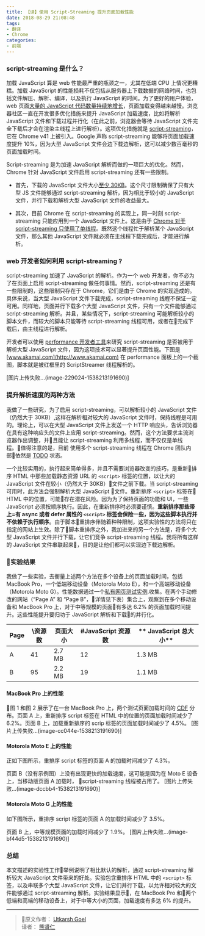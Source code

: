 ```yaml
---
title: 【译】使用 Script-Streaming 提升页面加载性能
date: 2018-08-29 21:08:48
tags:
- 翻译
- Chrome
categories:
- 前端
---
```


### script-streaming 是什么？

加载 JavaScript 算是 web 性能最严重的瓶颈之一，尤其在低端 CPU 上情况更糟糕。加载 JavaScript 的性能损耗不仅包括从服务器上下载数据的网络时间，也包括文件解压、解析、编译，以及执行 JavaScript 的时间。为了更好的用户体验，web 页面[大量的 JavaScript 代码数量持续地增长](https://mobile.httparchive.org/trends.php?s=Top1000&minlabel=Jun+1+2011&maxlabel=Jun+15+2018#bytesJS&reqJS)，页面加载变得越来越慢。浏览器社区一直在开发很多优化措施来提升 JavaScript 加载速度，比如将解析 JavaScript 文件和下载过程并行化（在此之前，浏览器会等待 JavaScript 文件完全下载后才会在渲染主线程上进行解析）。这项优化措施就是 [script-streaming](https://blog.chromium.org/2015/03/new-javascript-techniques-for-rapid.html)，它在 Chrome v41 上被引入。Google 声称 script-streaming 能够将页面加载速度提升 10%，因为大型 JavaScript 文件会边下载边解析，这可以减少数百毫秒的页面加载时间。

Script-streaming 是为加速 JavaScript 解析而做的一项巨大的优化。然而，Chrome 针对 JavaScript 文件启用 script-streaming 还有一些限制。
 
* 首先，下载的 JavaScript 文件大小[至少 30KB](https://cs.chromium.org/chromium/src/third_party/blink/renderer/bindings/core/v8/script_streamer.cc?dr=C&sq=package:chromium&l=325)。这个尺寸限制确保了只有大型 JS 文件能够通过 script-streaming 解析，因为相比于较小的 JavaScript 文件，并行下载和解析大型 JavaScript 文件的收益最大。

* 其次，目前 Chrome 在 script-streaming 的实现上，同一时刻 script-streaming 只能应用到一个 JavaScript 文件上。这是由于 [Chrome 对于 script-streaming 只使用了单线程](https://cs.chromium.org/chromium/src/third_party/blink/renderer/bindings/core/v8/script_streamer_thread.h?type=cs&q=scriptstream&g=0&l=49)。既然这个线程忙于解析某个 JavaScript 文件，那么其他 JavaScript 文件就必须在主线程下载完成后，才能进行解析。

### web 开发者如何利用 script-streaming ?

script-streaming 加速了 JavaScript 的解析。作为一个 web 开发者，你不必为了在页面上启用 script-streaming 做任何事情。然而，script-streaming 还是有一些限制的，这些限制只存在于 Chrome，它们是由于 Chrome 的实现造成的。具体来说，当大型 JavaScript 文件下载完成，script-streaming 线程不保证一定可用。同样地，页面并行下载多个大型 JavaScript 文件，只有一个文件能够通过 script-streaming 解析。并且，某些情况下，script-streaming 可能解析较小的脚本文件，而较大的脚本只能等待 script-streaming 线程可用，或者在完成下载后，由主线程进行解析。

开发者可以使用 [performance 开发者工具](https://developers.google.com/web/tools/chrome-devtools/evaluate-performance/reference)来研究 script-streaming 是否被用于解析大型 JavaScript 文件，因为这项技术可以显著提升页面性能。下图是 [www.akamai.com](http://www.akamai.com) 在 performance 面板上的一个截图，脚本就是被红框里的 ScriptStreamer 线程解析的。

[图片上传失败...(image-229024-1538213191690)]

### 提升解析速度的两种方法

我做了一些研究，为了启用 script-streaming，可以解析较小的 JavaScript 文件（仍然大于 30KB）,这样在解析相对较大的 JavaScript 文件时，保持线程是可用的。理论上，可以在大型 JavaScript 文件上发送一个 HTTP 响应头，告诉浏览器在具有这种响应头的文件上应用 script-streaming。然而，这个方法要求主流浏览器作出调整，并且能让 script-streaming 利用多线程，而不仅仅是单线程。值得注意的是，目前 使用多个 script-streaming 线程在 Chrome 团队内部依然是 [TODO](https://cs.chromium.org/chromium/src/third_party/blink/renderer/bindings/core/v8/script_streamer_thread.h?type=cs&q=scriptstream&g=0&l=50) 状态。

一个比较实用的，执行起来简单得多，并且不需要浏览器改变的技巧，是重新排序 HTML 中那些加载静态资源 URL 的 `<script>` 标签的位置，以让大的 JavaScript 文件在较小（仍然大于 30KB）文件之前下载。当 script-streaming 可用时，此方法会强制解析大型 JavaScript 文件。重新排序 `<script>` 标签在 HTML 中的位置，可能存在潜在风险。因为为了保持页面的功能和 UI，一些 JavaScript 必须按顺序执行。因此，在重新排序时必须要谨慎。**重新排序那些带上=有 **async** 或者 **defer** 属性的 `<script>` 标签会保险一些，因为这些脚本执行并不依赖于执行顺序**。由于脚本重排序伴随着种种限制，这项实验性的方法将只在指定的网站上生效。除了脚本重排序之外，我加进来的另一个方法是，将多个大型 JavaScript 文件并行下载，让它们竞争 script-streaming 线程。我将所有这样的 JavaScript 文件串联起来，目的是让他们都可以实现边下载边解析。

### 实验结果

我做了一些实验，去衡量上述两个方法在多个设备上的页面加载时间，包括 MacBook Pro，一个低端移动设备（Motorola Moto E），和一个高端移动设备（Motorola Moto G）。性能数据通过一个[私有网页测试实例](https://docs.google.com/document/d/1-UKw2FO3YNqS5CjRHrPOwbHjGOIoISd4hGJZ6L7Hws0/edit?usp=sharing).收集。在两个手动修改的网站（“Page A” 和 “Page B”，详情见下表）集合上，观察到在多个移动设备和 MacBook Pro 上，对于中等规模的页面有多达 6.2% 的页面加载时间提升。这些性能提升要归功于 JavaScript 解析和下载的并行化。

**Page** | **\资源数** | **页面大小** | **\#JavaScript 资源数** | ** JavaScript 总大小**
---- | ---- | ---- | ---- | ---- 
A|41|2.7 MB|12|1.3 MB
B|95|2.2 MB|19|1.1 MB

#### MacBook Pro 上的性能

图 1 和图 2 展示了在一台 MacBook Pro 上，两个测试页面加载时间的 [CDF](https://www.andata.at/en/software-blog-reader/why-we-love-the-cdf-and-do-not-like-histograms-that-much.html)  分布。页面 A 上，重新排序 script 标签在 HTML 中的位置的页面加载时间减少了 6.2%。页面 B 上，加载重新排序的 scrip 标签的页面加载时间减少了 4.5%。
[图片上传失败...(image-cc044e-1538213191690)]


####  Motorola Moto E 上的性能

正如下图所示，重排序 script 标签的页面 A 的加载时间减少了 4.3%。

页面 B（没有示例图）上没有出现更快的加载速度，这可能是因为在 Moto E 设备上，当移动版页面 A 加载时， script-streaming 线程被占用了。
[图片上传失败...(image-dccbb4-1538213191690)]  


#### Motorola Moto G 上的性能

如下图所示，重排序 script 标签的页面 A 的加载时间减少了 3.5%。

页面 B 上，中等规模页面的加载时间减少了 1.9%。
[图片上传失败...(image-bf44d5-1538213191690)]


### 总结

本文描述的实验性工作举例说明了相比默认的解析，通过 script-streaming 解析较大 JavaScript 文件带来的好处。实验包含重排序 HTML 中的 `<script>` 标签，以及串联多个大型 JavaScript 文件，让它们并行下载，以允许相对较大的文件能够通过 script-streaming 解析。实验结果显示，在 MacBook Pro 和两个低端和高端的移动设备上，对于中等大小的页面，加载速度有多达 6% 的提升。

---------
> 原文作者： [Utkarsh Goel](https://www.utkarshgoel.in/)<br>
> 译者： [熊贤仁](https://blog.skrskrskrskr.com)

